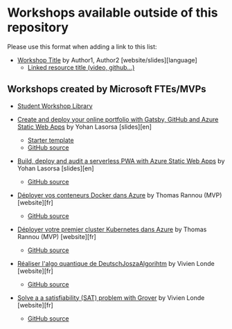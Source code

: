 # Workshops available outside of this repository

Please use this format when adding a link to this list:

- [Workshop Title](http://link.com) by Author1, Author2 [website/slides][language]
  * [Linked resource title (video, github...)](http://link.com)

## Workshops created by Microsoft FTEs/MVPs

- [Student Workshop Library](https://microsoft.github.io/workshop-library/)

- [Create and deploy your online portfolio with Gatsby, GitHub and Azure Static Web Apps](https://aka.ms/swa-portfolio) by Yohan Lasorsa [slides][en]
  * [Starter template](https://github.com/sinedied/gatsby-portfolio)
  * [GitHub source](https://github.com/sinedied/swa-portfolio-workshop)

- [Build, deploy and audit a serverless
PWA with Azure Static Web Apps](https://aka.ms/spwa) by Yohan Lasorsa [slides][en]
  * [GitHub source](https://github.com/sinedied/workshops/tree/main/pwa)

- [Déployer vos conteneurs Docker dans Azure](http://workshops.devcongalaxy.io/#/workshops/docker-azure?repo=thomasrannou%2Fcontainer-workshop%2Fmain&step=1&WT.mc_id=AZ-MVP-5004246&ocid=AID3030268) by Thomas Rannou (MVP) [website][fr]
  * [GitHub source](https://github.com/thomasrannou/container-workshop/main)

- [Déployer votre premier cluster Kubernetes dans Azure](http://workshops.devcongalaxy.io/#/workshops/aks?repo=thomasrannou%2Faks-workshop%2Fmain%2F&step=1&WT.mc_id=AZ-MVP-5004246&ocid=AID3030268) by Thomas Rannou (MVP) [website][fr]
  * [GitHub source](https://github.com/thomasrannou/aks-workshop/main/)

- [Réaliser l'algo quantique de DeutschJoszaAlgorihtm](http://workshops.devcongalaxy.io/#/workshops/deutsch-jozsa?repo=vivienlonde%2Fmy-workshops%2Fmaster%2Fdeutsch-jozsa) by Vivien Londe [website][fr]
  * [GitHub source](https://github.com/vivienlonde/my-workshops/tree/master/deutsch-jozsa)

- [Solve a a satisfiability (SAT) problem with Grover]() by Vivien Londe [website][fr]
  * [GitHub source](https://github.com/vivienlonde/my-workshops/tree/master/grover)
